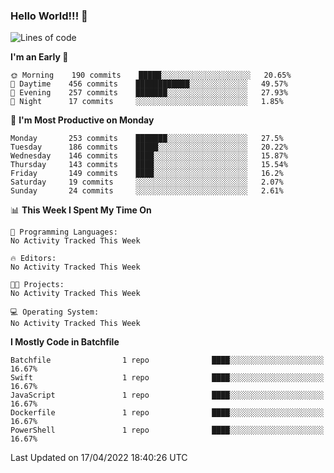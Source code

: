 ### Hello World!!! 👋

<!--
**kekotek/kekotek** is a ✨ _special_ ✨ repository because its `README.md` (this file) appears on your GitHub profile.

Here are some ideas to get you started:

- 🔭 I’m currently working on ...
- 🌱 I’m currently learning ...
- 👯 I’m looking to collaborate on ...
- 🤔 I’m looking for help with ...
- 💬 Ask me about ...
- 📫 How to reach me: ...
- 😄 Pronouns: ...
- ⚡ Fun fact: ...
-->

<!--START_SECTION:waka-->
![Lines of code](https://img.shields.io/badge/From%20Hello%20World%20I%27ve%20Written-19%20Thousand%20lines%20of%20code-blue)

**I'm an Early 🐤** 

```text
🌞 Morning    190 commits    █████░░░░░░░░░░░░░░░░░░░░   20.65% 
🌆 Daytime    456 commits    ████████████░░░░░░░░░░░░░   49.57% 
🌃 Evening    257 commits    ███████░░░░░░░░░░░░░░░░░░   27.93% 
🌙 Night      17 commits     ░░░░░░░░░░░░░░░░░░░░░░░░░   1.85%

```
📅 **I'm Most Productive on Monday** 

```text
Monday       253 commits    ███████░░░░░░░░░░░░░░░░░░   27.5% 
Tuesday      186 commits    █████░░░░░░░░░░░░░░░░░░░░   20.22% 
Wednesday    146 commits    ████░░░░░░░░░░░░░░░░░░░░░   15.87% 
Thursday     143 commits    ████░░░░░░░░░░░░░░░░░░░░░   15.54% 
Friday       149 commits    ████░░░░░░░░░░░░░░░░░░░░░   16.2% 
Saturday     19 commits     ░░░░░░░░░░░░░░░░░░░░░░░░░   2.07% 
Sunday       24 commits     ░░░░░░░░░░░░░░░░░░░░░░░░░   2.61%

```


📊 **This Week I Spent My Time On** 

```text
💬 Programming Languages: 
No Activity Tracked This Week

🔥 Editors: 
No Activity Tracked This Week

🐱‍💻 Projects: 
No Activity Tracked This Week

💻 Operating System: 
No Activity Tracked This Week

```

**I Mostly Code in Batchfile** 

```text
Batchfile                1 repo              ████░░░░░░░░░░░░░░░░░░░░░   16.67% 
Swift                    1 repo              ████░░░░░░░░░░░░░░░░░░░░░   16.67% 
JavaScript               1 repo              ████░░░░░░░░░░░░░░░░░░░░░   16.67% 
Dockerfile               1 repo              ████░░░░░░░░░░░░░░░░░░░░░   16.67% 
PowerShell               1 repo              ████░░░░░░░░░░░░░░░░░░░░░   16.67%

```



 Last Updated on 17/04/2022 18:40:26 UTC
<!--END_SECTION:waka-->

